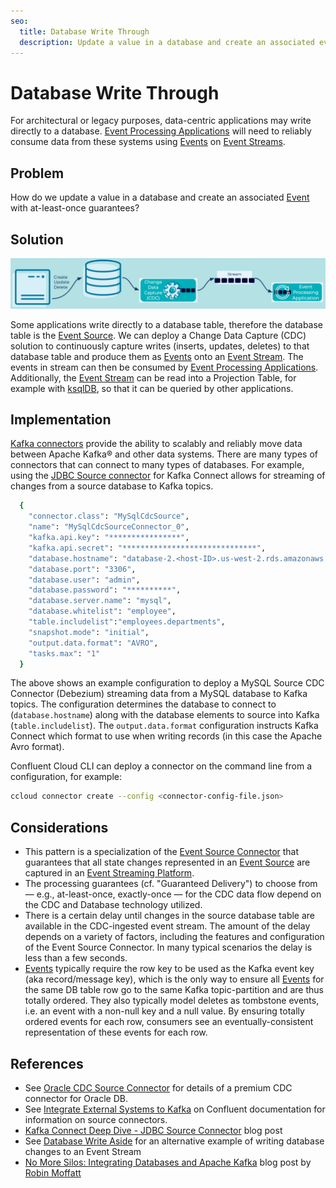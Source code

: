 ```yaml
---
seo:
  title: Database Write Through
  description: Update a value in a database and create an associated event with at-least-once guarantees.
---
```


# Database Write Through
For architectural or legacy purposes, data-centric applications may write directly to a database. [Event Processing Applications](../event-processing/event-processing-application.md) will need to reliably consume data from these systems using [Events](../event/event.md) on [Event Streams](../event-stream/event-stream.md).

## Problem
How do we update a value in a database and create an associated [Event](../event/event.md) with at-least-once guarantees?

## Solution
![db-write-through](../img/database-write-through.png)

Some applications write directly to a database table, therefore the database table is the [Event Source](event-source.md). We can deploy a Change Data Capture (CDC) solution to continuously capture writes (inserts, updates, deletes) to that database table and produce them as [Events](../event/event.md) onto an [Event Stream](../event-stream/event-stream.md).  The events in stream can then be consumed by [Event Processing Applications](../event-processing/event-processing-application.md). Additionally, the [Event Stream](../event-stream/event-stream.md) can be read into a Projection Table, for example with [ksqlDB](https://ksqldb.io/), so that it can be queried by other applications.

## Implementation
[Kafka connectors](https://docs.confluent.io/platform/current/connect/index.html) provide the ability to scalably and reliably move data between Apache Kafka® and other data systems. There are many types of connectors that can connect to many types of databases.  For example, using the [JDBC Source connector](https://docs.confluent.io/kafka-connect-jdbc/current/source-connector/index.html) for Kafka Connect allows for streaming of changes from a source database to Kafka topics.

```bash
  {
    "connector.class": "MySqlCdcSource",
    "name": "MySqlCdcSourceConnector_0",
    "kafka.api.key": "****************",
    "kafka.api.secret": "******************************",
    "database.hostname": "database-2.<host-ID>.us-west-2.rds.amazonaws.com",
    "database.port": "3306",
    "database.user": "admin",
    "database.password": "**********",
    "database.server.name": "mysql",
    "database.whitelist": "employee",
    "table.includelist":"employees.departments",
    "snapshot.mode": "initial",
    "output.data.format": "AVRO",
    "tasks.max": "1"
  }
```

The above shows an example configuration to deploy a MySQL Source CDC Connector (Debezium) streaming data from a MySQL database to Kafka topics. The configuration determines the database to connect to (`database.hostname`) along with the database elements to source into Kafka (`table.includelist`). The `output.data.format` configuration instructs Kafka Connect which format to use when writing records (in this case the Apache Avro format).

Confluent Cloud CLI can deploy a connector on the command line from a configuration, for example:
```bash
ccloud connector create --config <connector-config-file.json>
```

## Considerations
- This pattern is a specialization of the [Event Source Connector](event-source-connector.md) that guarantees that all state changes represented in an [Event Source](../event-source/event-source.md) are captured in an [Event Streaming Platform](../event-stream/event-streaming-platform.md).
- The processing guarantees (cf. "Guaranteed Delivery") to choose from — e.g., at-least-once, exactly-once — for the CDC data flow depend on the CDC and Database technology utilized.
- There is a certain delay until changes in the source database table are available in the CDC-ingested event stream. The amount of the delay depends on a variety of factors, including the features and configuration of the Event Source Connector. In many typical scenarios the delay is less than a few seconds.
- [Events](../event/event.md) typically require the row key to be used as the Kafka event key (aka record/message key), which is the only way to ensure all [Events](../event/event.md) for the same DB table row go to the same Kafka topic-partition and are thus totally ordered. They also typically model deletes as tombstone events, i.e. an event with a non-null key and a null value. By ensuring totally ordered events for each row, consumers see an eventually-consistent representation of these events for each row.

## References
* See [Oracle CDC Source Connector](https://www.confluent.io/blog/introducing-confluent-oracle-cdc-connector/) for details of a premium CDC connector for Oracle DB.
* See [Integrate External Systems to Kafka](https://docs.confluent.io/cloud/current/connectors/index.html) on Confluent documentation for information on source connectors.
* [Kafka Connect Deep Dive - JDBC Source Connector](https://www.confluent.io/blog/kafka-connect-deep-dive-jdbc-source-connector/) blog post
* See [Database Write Aside](database-write-aside.md) for an alternative example of writing database changes to an Event Stream
* [No More Silos: Integrating Databases and Apache Kafka](https://rmoff.dev/no-more-silos) blog post by [Robin Moffatt](https://talks.rmoff.net/)

